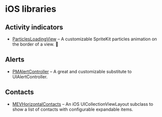 # **iOS libraries**

## Activity indicators
  - [ParticlesLoadingView](https://github.com/BalestraPatrick/ParticlesLoadingView) – A customizable SpriteKit particles animation on the border of a view. :hatched_chick:
## Alerts
  - [PMAlertController](https://github.com/Codeido/PMAlertController) – A great and customizable substitute to UIAlertController.
## Contacts
  - [MEVHorizontalContacts](https://github.com/manuelescrig/MEVHorizontalContacts) – An iOS UICollectionViewLayout subclass to show a list of contacts with configurable expandable items.
